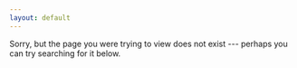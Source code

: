 ```yaml
---
layout: default
---
```


Sorry, but the page you were trying to view does not exist --- perhaps you can try searching for it below.

<script type="text/javascript">
  var GOOG_FIXURL_LANG = 'en';
  var GOOG_FIXURL_SITE = '"https://www.powersense.io"'
</script>
<script type="text/javascript"
  src="//linkhelp.clients.google.com/tbproxy/lh/wm/fixurl.js">
</script>
